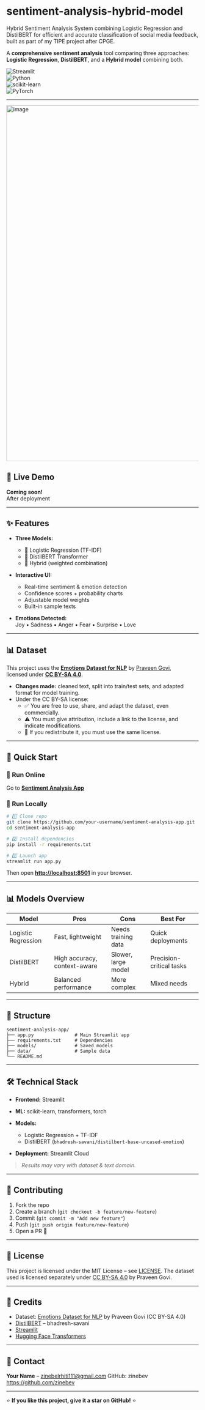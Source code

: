 # sentiment-analysis-hybrid-model
Hybrid Sentiment Analysis System combining Logistic Regression and DistilBERT for efficient and accurate classification of social media feedback, built as part of my TIPE project after CPGE.

A **comprehensive sentiment analysis** tool comparing three approaches: **Logistic Regression**, **DistilBERT**, and a **Hybrid model** combining both.

![Streamlit](https://img.shields.io/badge/Streamlit-FF4B4B?style=for-the-badge&logo=streamlit&logoColor=white)  
![Python](https://img.shields.io/badge/Python-3776AB?style=for-the-badge&logo=python&logoColor=white)  
![scikit-learn](https://img.shields.io/badge/scikit--learn-F7931E?style=for-the-badge&logo=scikit-learn&logoColor=white)  
![PyTorch](https://img.shields.io/badge/PyTorch-EE4C2C?style=for-the-badge&logo=pytorch&logoColor=white)  

---
<img width="1783" height="931" alt="image" src="https://github.com/user-attachments/assets/72625cc4-4d7f-43ba-b895-8fbd8a5678ac" />


## 🌟 Live Demo  
**Coming soon!**  
After deployment



---

## ✨ Features  

- **Three Models:**  
  - 🤖 Logistic Regression (TF-IDF)  
  - 🧠 DistilBERT Transformer  
  - 🔄 Hybrid (weighted combination)  

- **Interactive UI:**  
  - Real-time sentiment & emotion detection  
  - Confidence scores + probability charts  
  - Adjustable model weights  
  - Built-in sample texts  

- **Emotions Detected:**  
  Joy • Sadness • Anger • Fear • Surprise • Love  

---

## 📊 Dataset  

This project uses the **[Emotions Dataset for NLP](https://www.kaggle.com/datasets/praveengovi/emotions-dataset-for-nlp)** by [Praveen Govi](https://www.kaggle.com/praveengovi),  
licensed under **[CC BY-SA 4.0](https://creativecommons.org/licenses/by-sa/4.0/)**.  

- **Changes made:** cleaned text, split into train/test sets, and adapted format for model training.  
- Under the CC BY-SA license:  
  - ✅ You are free to use, share, and adapt the dataset, even commercially.  
  - ⚠️ You must give attribution, include a link to the license, and indicate modifications.  
  - 🔄 If you redistribute it, you must use the same license.  

---

## 🚀 Quick Start  

### 🔹 Run Online  
Go to **[Sentiment Analysis App](https://your-username-sentiment-analysis.streamlit.app)**  

### 🔹 Run Locally  
```bash
# 1️⃣ Clone repo
git clone https://github.com/your-username/sentiment-analysis-app.git
cd sentiment-analysis-app

# 2️⃣ Install dependencies
pip install -r requirements.txt

# 3️⃣ Launch app
streamlit run app.py
````

Then open **[http://localhost:8501](http://localhost:8501)** in your browser.

---

## 📊 Models Overview

| Model               | Pros                         | Cons                | Best For                 |
| ------------------- | ---------------------------- | ------------------- | ------------------------ |
| Logistic Regression | Fast, lightweight            | Needs training data | Quick deployments        |
| DistilBERT          | High accuracy, context-aware | Slower, large model | Precision-critical tasks |
| Hybrid              | Balanced performance         | More complex        | Mixed needs              |

---

## 📁 Structure

```
sentiment-analysis-app/
├── app.py               # Main Streamlit app
├── requirements.txt     # Dependencies
├── models/              # Saved models
├── data/                # Sample data
└── README.md
```

---

## 🛠️ Technical Stack

* **Frontend:** Streamlit
* **ML:** scikit-learn, transformers, torch
* **Models:**

  * Logistic Regression + TF-IDF
  * DistilBERT (`bhadresh-savani/distilbert-base-uncased-emotion`)
* **Deployment:** Streamlit Cloud


> *Results may vary with dataset & text domain.*

---

## 🤝 Contributing

1. Fork the repo
2. Create a branch (`git checkout -b feature/new-feature`)
3. Commit (`git commit -m "Add new feature"`)
4. Push (`git push origin feature/new-feature`)
5. Open a PR 🚀

---

## 📝 License

This project is licensed under the MIT License – see [LICENSE](LICENSE).
The dataset used is licensed separately under [CC BY-SA 4.0](https://creativecommons.org/licenses/by-sa/4.0/) by Praveen Govi.

---

## 🙏 Credits

* Dataset: [Emotions Dataset for NLP](https://www.kaggle.com/datasets/praveengovi/emotions-dataset-for-nlp) by Praveen Govi (CC BY-SA 4.0)
* [DistilBERT](https://huggingface.co/bhadresh-savani/distilbert-base-uncased-emotion) – bhadresh-savani
* [Streamlit](https://streamlit.io/)
* [Hugging Face Transformers](https://huggingface.co/transformers/)

---

## 📧 Contact

**Your Name** – zinebelrhiti111@gmail.com
GitHub: zinebev 
https://github.com/zinebev

---

⭐ **If you like this project, give it a star on GitHub!** ⭐

